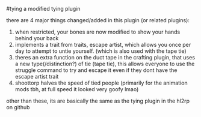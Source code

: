 #tying
a modified tying plugin

there are 4 major things changed/added in this plugin (or related plugins):
1. when restricted, your bones are now modified to show your hands behind your back
2. implements a trait from traits, escape artist, which allows you once per day to attempt to untie yourself. (which is also used with the tape tie)
3. theres an extra function on the duct tape in the crafting plugin, that uses a new type(/distinction?) of tie (tape tie), this allows everyone to use the struggle command to try and escape it even if they dont have the escape artist trait
4. shoottorp halves the speed of tied people (primarily for the animation mods tbh, at full speed it looked very goofy lmao)

other than these, its are basically the same as the tying plugin in the hl2rp on github 